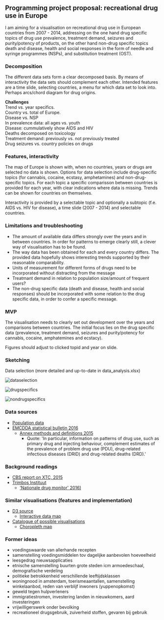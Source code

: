## Programming project proposal: recreational drug use in Europe

I am aiming for a visualisation on recreational drug use in European countries from 2007 - 2014, addressing on the one hand drug specific topics of drug use prevalence, treatment demand, seizures and purity/potency of products, on the other hand non-drug specific topics death and disease, health and social responses in the form of needle and syringe programmes (NSPs), and substitution treatment (OST).

### Decomposition

The different data sets form a clear decomposed basis. By means of interactivity the data sets should complement each other. Intended features are a time slide, selecting countries, a menu for which data set to look into. Perhaps arcs/chord diagram for drug origins.

**Challenges** <br>
Trend vs. year specifics. <br>
Country vs. total of Europe. <br>
Disease vs. NSP <br>
In prevalence data: all ages vs. youth <br>
Disease: cummulatively show AIDS and HIV <br>
Deaths decomposed on toxicology <br>
Treatment demand: previously vs. not previously treated <br>
Drug seizures vs. country policies on drugs

### Features, interactivity

The map of Europe is shown with, when no countries, years or drugs are selected no data is shown. Options for data selection include drug-specific topics (for cannabis, cocaine, ecstasy, amphetamines) and non-drug-specific topics. For each topic a specific comparisson between countries is provided for each year, with clear indications where data is missing. Trends can be shown for countries on themselves.

Interactivity is provided by a selectable topic and optionally a subtopic (f.e. AIDS vs. HIV for disease), a time slide (2007 - 2014) and selectable countries.

### Limitations and troubleshooting

- The amount of available data differs strongly over the years and in between countries. In order for patterns to emerge clearly still, a clever way of visualisation has to be found.
- The way data has been obtained for each and every country differs. The provided data hopefully shows interesting trends supported by their reasonable comparability.
- Units of measurement for different forms of drugs need to be incorporated without distracting from the message
- Treatmant demand in relation to population size/amount of frequent users?
- The non-drug specific data (death and disease, health and social responses) should be incorporated with some relation to the drug specific data, in order to confer a specific message.

### MVP

The visualisation needs to clearly set out development over the years and comparisons between countries. The initial focus lies on the drug specific data (prevalence, treatment demand, seizures and purity/potency for cannabis, cocaine, amphatemines and ecstacy).

Figures should adjust to clicked topid and year on slide.

### Sketching

Data selection (more detailed and up-to-date in data_analysis.xlsx)

![dataselection](/doc/dataselection.jpg)

![drugspecifics](/doc/sketch_drugspecifics.jpg)

![nondrugspecifics](/doc/sketch_nondrugspecifics.jpg)


### Data sources
- [Population data](http://ec.europa.eu/eurostat/data/database)
- [EMCDDA statistical bulletin 2016](http://www.emcdda.europa.eu/data/stats2016)
  - [Annex methods and definitions 2015](http://www.emcdda.europa.eu/data/stats2015/methods)
    - Quote: 'In particular, information on patterns of drug use, such as primary drug and injecting behaviour, complement estimates of the prevalence of problem drug use (PDU), drug-related infectious diseases (DRID) and drug-related deaths (DRD).'

### Background readings
- [CBS report on XTC, 2015](https://www.cbs.nl/nl-nl/nieuws/2015/29/kwart-miljoen-nederlanders-gebruikt-ecstasy)
- [Trimbos Instituut](https://www.drugsinfo.nl/publiek/beleid-en-cijfers/cijfers)
  - ['Nationale drug monitor' 2016)](https://www.trimbos.nl/kerncijfers/nationale-drug-monitor)

### Similar visualisations (features and implementation)
- [D3 source](d3js.org)
  - [Interactive data map](https://www.theguardian.com/environment/interactive/2013/may/14/alaska-villages-frontline-global-warming)
- [Catalogue of possible visualisations](datavizcatalogue.com)
  - [Choropleth map](http://www.datavizcatalogue.com/methods/choropleth.html)

### Former ideas
- voedingswaarde van allerhande recepten
- samenstelling voedingsmiddelen tov dagelijke aanbevolen hoeveelheid
- leesgedrag nieuwsapplicaties
- etnische samenstelling buurten grote steden icm armoedeschaal, demografische verdeling
- politieke betrokkenheid verschillende leeftijdsklassen
- woningnood in amsterdam, toerismeaantallen, samenstelling winkelaanbod, reden van verblijf inwoners (yuppenopkomst)
- geweld tegen hulpverleners
- immigratiestromen,  investering landen in nieuwkomers, aard investeringen
- vrijwilligerswerk onder bevolking
- recreationeel drugsgebruik, zuiverheid stoffen, gevaren bij gebruik
